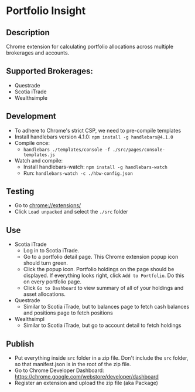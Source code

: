 # Portfolio Insight

## Description
Chrome extension for calculating portfolio allocations across multiple brokerages and accounts.

## Supported Brokerages:

* Questrade
* Scotia iTrade
* Wealthsimple

## Development
* To adhere to Chrome's strict CSP, we need to pre-compile templates
* Install handlebars version 4.1.0: `npm install -g handlebars@4.1.0`
* Compile once:
  * `handlebars ./templates/console -f ./src/pages/console-templates.js`
* Watch and compile:
  * Install handlebars-watch: `npm install -g handlebars-watch`
  * Run: `handlebars-watch -c ./hbw-config.json`

## Testing
* Go to [chrome://extensions/](chrome://extensions/)
* Click `Load unpacked` and select the `./src` folder

## Use
* Scotia iTrade
  * Log in to Scotia iTrade.
  * Go to a portfolio detail page. This Chrome extension popup icon should turn green.
  * Click the popup icon. Portfolio holdings on the page should be displayed. If everything looks right, click `Add to Portfolio`. Do this on  every portfolio page.
  * Click `Go to Dashboard` to view summary of all of your holdings and asset allocations.
* Questrade
  * Similar to Scotia iTrade, but to balances page to fetch cash balances and positions page to fetch positions
* Wealthsimpl
  * Similar to Scotia iTrade, but go to account detail to fetch holdings

## Publish
* Put everything inside `src` folder in a zip file. Don't include the `src` folder, so that manifest.json is in the root of the zip file.
* Go to Chrome Developer Dashboard: https://chrome.google.com/webstore/developer/dashboard
* Register an extension and upload the zip file (aka Package)